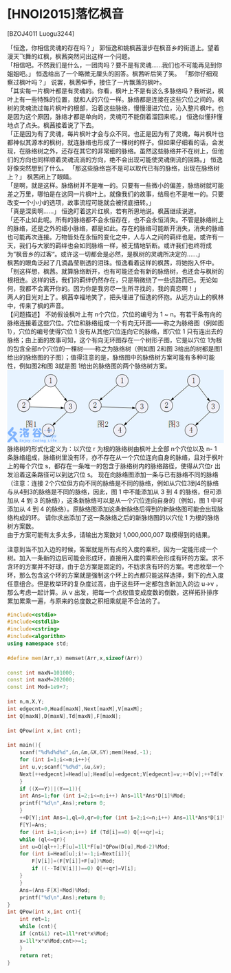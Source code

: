 # [HNOI2015]落忆枫音
[BZOJ4011 Luogu3244]

「恒逸，你相信灵魂的存在吗？」 郭恒逸和姚枫茜漫步在枫音乡的街道上。望着漫天飞舞的红枫，枫茜突然问出这样一个问题。  
「相信吧。不然我们是什么，一团肉吗？要不是有灵魂......我们也不可能再见到你姐姐吧。」 恒逸给出了一个略微无厘头的回答。枫茜听后笑了笑。 「那你仔细观察过枫叶吗？」 说罢，枫茜伸手，接住了一片飘落的枫叶。  
「其实每一片枫叶都是有灵魂的。你看，枫叶上不是有这么多脉络吗？我听说，枫叶上有一些特殊的位置，就和人的穴位一样。脉络都是连接在这些穴位之间的。枫树的灵魂流过每片枫叶的根部，沿着这些脉络，慢慢漫进穴位，沁入整片枫叶。也是因为这个原因，脉络才都是单向的，灵魂可不能倒着溜回来呢。」 恒逸似懂非懂地点了点头。枫茜接着说了下去。  
「正是因为有了灵魂，每片枫叶才会与众不同。也正是因为有了灵魂，每片枫叶也都神似其源本的枫树，就连脉络也形成了一棵树的样子。但如果仔细看的话，会发现，在脉络树之外，还存在其它的非常细的脉络。虽然这些脉络并不在树上，但他们的方向也同样顺着灵魂流淌的方向，绝不会出现可能使灵魂倒流的回路。」 恒逸好像突然想到了什么。 「那这些脉络岂不是可以取代已有的脉络，出现在脉络树上？」 枫茜闭上了眼睛。  
「是啊，就是这样。脉络树并不是唯一的。只要有一些微小的偏差，脉络树就可能差之万里，哪怕是在这同一片枫叶上。就像我们的故事，结局也不是唯一的。只要改变一个小小的选项，故事流程可能就会被彻底扭转。」  
「真是深奥啊......」 恒逸盯着这片红枫，若有所思地说。枫茜继续说道。  
「还不止如此呢。所有的脉络都不会永恒存在，也不会永恒消失。不管是脉络树上的脉络，还是之外的细小脉络，都是如此。存在的脉络可能断开消失，消失的脉络也可能再次连接。万物皆处在永恒的变化之中，人与人之间的羁绊也是。或许有一天，我们与大家的羁绊也会如同脉络一样，被无情地斩断。或许我们也终将成为”枫音乡的过客“。或许这一切都会是必然，是枫树的灵魂所决定的......」  
枫茜的眼角泛起了几滴晶莹剔透的泪珠。恒逸看着这样的枫茜，将她抱入怀中。  
「别这样想，枫茜。就算脉络断开，也有可能还会有新的脉络树，也还会与枫树的根相连。这样的话，我们的羁绊仍然存在，只是稍微绕了一些远路而已。无论如何，我都不会离开你的。因为你是我穷尽一生所寻找的，我的真恋啊！」  
两人的目光对上了。枫茜幸福地笑了，把头埋进了恒逸的怀抱。从远方山上的枫林中，传来了枫的声音。  
【问题描述】 不妨假设枫叶上有 n个穴位，穴位的编号为 1 ~ n。有若干条有向的脉络连接着这些穴位。穴位和脉络组成一个有向无环图——称之为脉络图（例如图 1），穴位的编号使得穴位 1 没有从其他穴位连向它的脉络，即穴位 1 只有连出去的脉络；由上面的故事可知，这个有向无环图存在一个树形子图，它是以穴位 1为根的包含全部n个穴位的一棵树——称之为脉络树（例如图 2和图 3给出的树都是图1给出的脉络图的子图）；值得注意的是，脉络图中的脉络树方案可能有多种可能性，例如图2和图 3就是图 1给出的脉络图的两个脉络树方案。
![BZOJ4011](_v_images/20190205213806256_634458665.png)
脉络树的形式化定义为：以穴位 r 为根的脉络树由枫叶上全部 n个穴位以及 n- 1 条脉络组成，脉络树里没有环，亦不存在从一个穴位连向自身的脉络，且对于枫叶上的每个穴位 s，都存在一条唯一的包含于脉络树内的脉络路径，使得从穴位r 出发沿着这条路径可以到达穴位 s。 现在向脉络图添加一条与已有脉络不同的脉络（注意：连接 2个穴位但方向不同的脉络是不同的脉络，例如从穴位3到4的脉络与从4到3的脉络是不同的脉络，因此，图 1 中不能添加从 3 到 4 的脉络，但可添加从 4 到 3 的脉络），这条新脉络可以是从一个穴位连向自身的（例如，图 1 中可添加从 4 到 4 的脉络）。原脉络图添加这条新脉络后得到的新脉络图可能会出现脉络构成的环。 请你求出添加了这一条脉络之后的新脉络图的以穴位 1 为根的脉络树方案数。  
由于方案可能有太多太多，请输出方案数对 1,000,000,007 取模得到的结果。

注意到当不加入边的时候，答案就是所有点的入度的乘积，因为一定能形成一个树。加入一条新的边后可能会形成环，直接用入度的乘积会形成有环的方案。求不含环的方案并不好球，由于总方案是固定的，不妨求含有环的方案。考虑枚举一个环，那么包含这个环的方案就是强制这个环上的点都只能这样选择，剩下的点入度任意组合。但是枚举环的复杂度过高，由于这些环一定都包含新加入的边 u->v ，那么考虑一起计算。从 v 出发，把每一个点权值变成度数的倒数，这样拓扑排序累加累乘一遍，与原来的总度数之积相乘就是不合法的了。

```cpp
#include<cstdio>
#include<cstdlib>
#include<cstring>
#include<algorithm>
using namespace std;

#define mem(Arr,x) memset(Arr,x,sizeof(Arr))

const int maxN=101000;
const int maxM=202000;
const int Mod=1e9+7;

int n,m,X,Y;
int edgecnt=0,Head[maxN],Next[maxM],V[maxM];
int Q[maxN],D[maxN],Td[maxN],F[maxN];

int QPow(int x,int cnt);

int main(){
    scanf("%d%d%d%d",&n,&m,&X,&Y);mem(Head,-1);
    for (int i=1;i<=m;i++){
	int u,v;scanf("%d%d",&u,&v);
	Next[++edgecnt]=Head[u];Head[u]=edgecnt;V[edgecnt]=v;++D[v];++Td[v];
    }
    if ((X==Y)||(Y==1)){
	int Ans=1;for (int i=2;i<=n;i++) Ans=1ll*Ans*D[i]%Mod;
	printf("%d\n",Ans);return 0;
    }
    ++D[Y];int Ans=1,ql=0,qr=0;for (int i=2;i<=n;i++) Ans=1ll*Ans*D[i]%Mod;
    F[Y]=Ans;
    for (int i=1;i<=n;i++) if (Td[i]==0) Q[++qr]=i;
    while (ql<=qr){
	int u=Q[ql++];F[u]=1ll*F[u]*QPow(D[u],Mod-2)%Mod;
	for (int i=Head[u];i!=-1;i=Next[i]){
	    F[V[i]]=(F[V[i]]+F[u])%Mod;
	    if ((--Td[V[i]])==0) Q[++qr]=V[i];
	}
    }
    Ans=(Ans-F[X]+Mod)%Mod;
    printf("%d\n",Ans);return 0;
}
int QPow(int x,int cnt){
    int ret=1;
    while (cnt){
	if (cnt&1) ret=1ll*ret*x%Mod;
	x=1ll*x*x%Mod;cnt>>=1;
    }
    return ret;
}
```